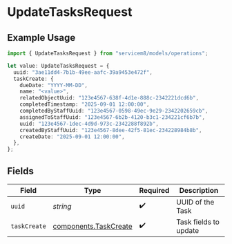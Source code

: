 # UpdateTasksRequest

## Example Usage

```typescript
import { UpdateTasksRequest } from "servicem8/models/operations";

let value: UpdateTasksRequest = {
  uuid: "3ae11dd4-7b1b-49ee-aafc-39a9453e472f",
  taskCreate: {
    dueDate: "YYYY-MM-DD",
    name: "<value>",
    relatedObjectUuid: "123e4567-638f-4d1e-888c-2342221dcd6b",
    completedTimestamp: "2025-09-01 12:00:00",
    completedByStaffUuid: "123e4567-0598-49ec-9e29-2342202659cb",
    assignedToStaffUuid: "123e4567-6b2b-4120-b3c1-234221cf6b7b",
    uuid: "123e4567-1dec-4d9d-973c-2342288f892b",
    createdByStaffUuid: "123e4567-8dee-42f5-81ec-234228984b8b",
    createDate: "2025-09-01 12:00:00",
  },
};
```

## Fields

| Field                                                          | Type                                                           | Required                                                       | Description                                                    |
| -------------------------------------------------------------- | -------------------------------------------------------------- | -------------------------------------------------------------- | -------------------------------------------------------------- |
| `uuid`                                                         | *string*                                                       | :heavy_check_mark:                                             | UUID of the Task                                               |
| `taskCreate`                                                   | [components.TaskCreate](../../models/components/taskcreate.md) | :heavy_check_mark:                                             | Task fields to update                                          |